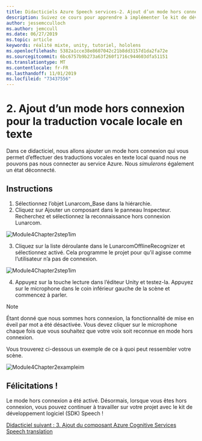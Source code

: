```yaml
---
title: Didacticiels Azure Speech services-2. Ajout d’un mode hors connexion pour la traduction vocale locale en texte
description: Suivez ce cours pour apprendre à implémenter le kit de développement logiciel (SDK) Azure Speech dans une application de réalité mixte.
author: jessemcculloch
ms.author: jemccull
ms.date: 06/27/2019
ms.topic: article
keywords: réalité mixte, unity, tutoriel, hololens
ms.openlocfilehash: 5382a1cce38e8607042c21b8dd3157d1da2fa72e
ms.sourcegitcommit: 6bc6757b9b273a63f260f1716c944603dfa51151
ms.translationtype: MT
ms.contentlocale: fr-FR
ms.lasthandoff: 11/01/2019
ms.locfileid: "73437556"
---
```

# <a name="2-adding-an-offline-mode-for-local-speech-to-text-translation"></a>2. Ajout d’un mode hors connexion pour la traduction vocale locale en texte

Dans ce didacticiel, nous allons ajouter un mode hors connexion qui vous permet d’effectuer des traductions vocales en texte local quand nous ne pouvons pas nous connecter au service Azure. Nous *simulerons* également un état déconnecté.

## <a name="instructions"></a>Instructions

1. Sélectionnez l’objet Lunarcom_Base dans la hiérarchie.
2. Cliquez sur Ajouter un composant dans le panneau Inspecteur. Recherchez et sélectionnez la reconnaissance hors connexion Lunarcom.

![Module4Chapter2step1im](images/module4chapter2step1im.PNG)

3. Cliquez sur la liste déroulante dans le LunarcomOfflineRecognizer et sélectionnez activé. Cela programme le projet pour qu’il agisse comme l’utilisateur n’a pas de connexion. 

![Module4Chapter2step1im](images/module4chapter2step2im.PNG)

4. Appuyez sur la touche lecture dans l’éditeur Unity et testez-la. Appuyez sur le microphone dans le coin inférieur gauche de la scène et commencez à parler. 

> [!NOTE]
> Étant donné que nous sommes hors connexion, la fonctionnalité de mise en éveil par mot a été désactivée. Vous devez cliquer sur le microphone chaque fois que vous souhaitez que votre voix soit reconnue en mode hors connexion. 

Vous trouverez ci-dessous un exemple de ce à quoi peut ressembler votre scène.

![Module4Chapter2exampleim](images/module4chapter2exampleim.PNG)

## <a name="congratulations"></a>Félicitations !

Le mode hors connexion a été activé. Désormais, lorsque vous êtes hors connexion, vous pouvez continuer à travailler sur votre projet avec le kit de développement logiciel (SDK) Speech ! 


[Didacticiel suivant : 3. Ajout du composant Azure Cognitive Services Speech translation](mrlearning-speechSDK-ch3.md)

